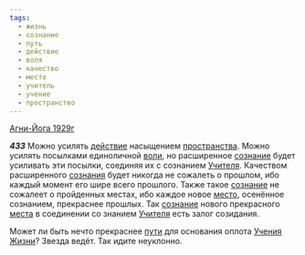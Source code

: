 ```yaml
---
tags:
  - жизнь
  - сознание
  - путь
  - действие
  - воля
  - качество
  - место
  - учитель
  - учение
  - пространство
---
```


[Агни-Йога 1929г](/agni/1929)

___433___
Можно усилять [действие](/tag/#действие) насыщением [пространства](/tag/#пространство). Можно усилять посылками единоличной [воли](/tag/#воля), но расширенное [сознание](/tag/#сознание) будет усиливать эти посылки, соединяя их с сознанием [Учителя](/tag/#учитель). Качеством расширенного [сознания](/tag/#сознание) будет никогда не сожалеть о прошлом, ибо каждый момент его шире всего прошлого. Также такое [сознание](/tag/#сознание) не сожалеет о пройденных местах, ибо каждое новое [место](/tag/#место), осенённое сознанием, прекраснее прошлых. Так [сознание](/tag/#сознание) нового прекрасного [места](/tag/#[место](/tag/#место)) в соединении со знанием [Учителя](/tag/#учитель) есть залог созидания.   

Может ли быть нечто прекраснее [пути](/tag/#путь) для основания оплота [Учения](/tag/#учение) [Жизни](/tag/#жизнь)? Звезда ведёт. Так идите неуклонно.